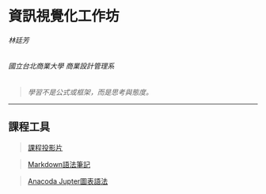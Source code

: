 # **資訊視覺化工作坊**
###### 林廷芳 
###### 國立台北商業大學 商業設計管理系

>*學習不是公式或框架，而是思考與態度。*

* * *

## 課程工具
>[課程投影片](https://docs.google.com/presentation/d/e/2PACX-1vSgTakQ4Iae3BoFL9GzDQyemJ3-TtN13R0G13UBskSSe-bHcONV5qfAngRBbgR4jkSgRpd_HHTpm3yq/pub?start=false&loop=false&delayms=3000&fbclid=IwAR0oFkRfrE4wai-kdP2vs83KLtpnimEMRdjjtf1OKd9zORGXgS5qxYvsvk4&slide=id.g4d3781d1a5_0_468)

>[Markdown語法筆記](http://westwind.logdown.com/posts/208283-markdown-notes)

>[Anacoda Jupter圖表語法](https://matplotlib.org/index.html)
